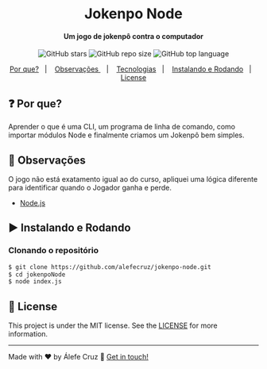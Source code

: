 <h1 align="center">
   Jokenpo Node
</h1>

<h4 align="center">
  Um jogo de jokenpô contra o computador
</h4>
<p align="center">
  <img alt="GitHub stars" src="https://img.shields.io/github/stars/alefecruz/jokenpo-node">
  <img alt="GitHub repo size" src="https://img.shields.io/github/repo-size/alefecruz/jokenpo-node">
  <img alt="GitHub top language" src="https://img.shields.io/github/languages/top/alefecruz/jokenpo-node">  
</p>

<p align="center">
  <a href="#question-por-que">Por que?</a>&nbsp;&nbsp;&nbsp;|&nbsp;&nbsp;&nbsp;
  <a href="#information_desk_person-observações">Observações </a>&nbsp;&nbsp;&nbsp;|&nbsp;&nbsp;&nbsp;
  <a href="#rocket-tecnologias">Tecnologias</a>&nbsp;&nbsp;&nbsp;|&nbsp;&nbsp;&nbsp;
  <a href="#arrow_forward-instalando-e-rodando">Instalando e Rodando</a>&nbsp;&nbsp;&nbsp;|&nbsp;&nbsp;&nbsp;
  <a href="#memo-license">License</a>
</p>

## :question: Por que?

  Aprender o que é uma CLI, um programa de linha de comando, como importar módulos Node e finalmente criamos um Jokenpô bem    simples.

## :information_desk_person: Observações 

 O jogo não está exatamento igual ao do curso, apliquei uma lógica diferente para identificar quando o Jogador ganha e perde.

-  [Node.js][nodejs]

## :arrow_forward: Instalando e Rodando

### Clonando o repositório

```sh
$ git clone https://github.com/alefecruz/jokenpo-node.git
$ cd jokenpoNode
$ node index.js
```

## :memo: License
This project is under the MIT license. See the [LICENSE](/LICENSE) for more information.

---

Made with ♥ by Álefe Cruz :wave: [Get in touch!](https://www.alefecruz.com/)

[nodejs]: https://nodejs.org/
[vc]: https://code.visualstudio.com/

